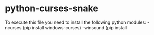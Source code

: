# python-curses-snake
To execute this file you need to install the following python modules:
  -ncurses (pip install windows-curses)
  -winsound (pip install
